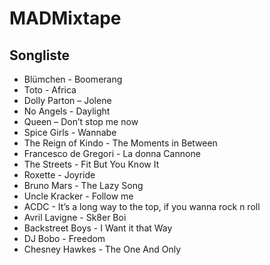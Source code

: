 # MADMixtape
## Songliste
- Blümchen - Boomerang
- Toto - Africa
- Dolly Parton – Jolene
- No Angels - Daylight
- Queen – Don’t stop me now
- Spice Girls - Wannabe
- The Reign of Kindo - The Moments in Between
- Francesco de Gregori - La donna Cannone
- The Streets - Fit But You Know It
- Roxette - Joyride
- Bruno Mars - The Lazy Song
- Uncle Kracker - Follow me
- ACDC - It’s a long way to the top, if you wanna rock n roll
- Avril Lavigne - Sk8er Boi
- Backstreet Boys - I Want it that Way
- DJ Bobo - Freedom
- Chesney Hawkes - The One And Only